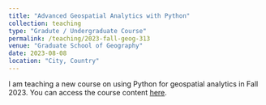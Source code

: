 ```yaml
---
title: "Advanced Geospatial Analytics with Python"
collection: teaching
type: "Gradute / Undergraduate Course"
permalink: /teaching/2023-fall-geog-313
venue: "Graduate School of Geography"
date: 2023-08-08
location: "City, Country"
---
```


I am teaching a new course on using Python for geospatial analytics in Fall 2023. You can access the course content [here](https://hamedalemo.github.io/advanced-geo-python/). 